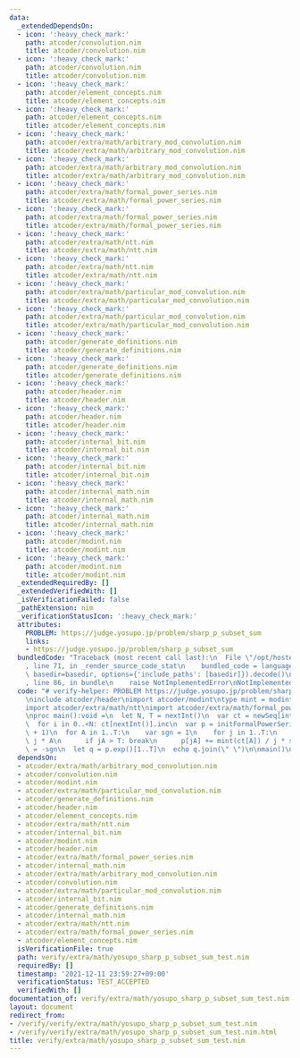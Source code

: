 ```yaml
---
data:
  _extendedDependsOn:
  - icon: ':heavy_check_mark:'
    path: atcoder/convolution.nim
    title: atcoder/convolution.nim
  - icon: ':heavy_check_mark:'
    path: atcoder/convolution.nim
    title: atcoder/convolution.nim
  - icon: ':heavy_check_mark:'
    path: atcoder/element_concepts.nim
    title: atcoder/element_concepts.nim
  - icon: ':heavy_check_mark:'
    path: atcoder/element_concepts.nim
    title: atcoder/element_concepts.nim
  - icon: ':heavy_check_mark:'
    path: atcoder/extra/math/arbitrary_mod_convolution.nim
    title: atcoder/extra/math/arbitrary_mod_convolution.nim
  - icon: ':heavy_check_mark:'
    path: atcoder/extra/math/arbitrary_mod_convolution.nim
    title: atcoder/extra/math/arbitrary_mod_convolution.nim
  - icon: ':heavy_check_mark:'
    path: atcoder/extra/math/formal_power_series.nim
    title: atcoder/extra/math/formal_power_series.nim
  - icon: ':heavy_check_mark:'
    path: atcoder/extra/math/formal_power_series.nim
    title: atcoder/extra/math/formal_power_series.nim
  - icon: ':heavy_check_mark:'
    path: atcoder/extra/math/ntt.nim
    title: atcoder/extra/math/ntt.nim
  - icon: ':heavy_check_mark:'
    path: atcoder/extra/math/ntt.nim
    title: atcoder/extra/math/ntt.nim
  - icon: ':heavy_check_mark:'
    path: atcoder/extra/math/particular_mod_convolution.nim
    title: atcoder/extra/math/particular_mod_convolution.nim
  - icon: ':heavy_check_mark:'
    path: atcoder/extra/math/particular_mod_convolution.nim
    title: atcoder/extra/math/particular_mod_convolution.nim
  - icon: ':heavy_check_mark:'
    path: atcoder/generate_definitions.nim
    title: atcoder/generate_definitions.nim
  - icon: ':heavy_check_mark:'
    path: atcoder/generate_definitions.nim
    title: atcoder/generate_definitions.nim
  - icon: ':heavy_check_mark:'
    path: atcoder/header.nim
    title: atcoder/header.nim
  - icon: ':heavy_check_mark:'
    path: atcoder/header.nim
    title: atcoder/header.nim
  - icon: ':heavy_check_mark:'
    path: atcoder/internal_bit.nim
    title: atcoder/internal_bit.nim
  - icon: ':heavy_check_mark:'
    path: atcoder/internal_bit.nim
    title: atcoder/internal_bit.nim
  - icon: ':heavy_check_mark:'
    path: atcoder/internal_math.nim
    title: atcoder/internal_math.nim
  - icon: ':heavy_check_mark:'
    path: atcoder/internal_math.nim
    title: atcoder/internal_math.nim
  - icon: ':heavy_check_mark:'
    path: atcoder/modint.nim
    title: atcoder/modint.nim
  - icon: ':heavy_check_mark:'
    path: atcoder/modint.nim
    title: atcoder/modint.nim
  _extendedRequiredBy: []
  _extendedVerifiedWith: []
  _isVerificationFailed: false
  _pathExtension: nim
  _verificationStatusIcon: ':heavy_check_mark:'
  attributes:
    PROBLEM: https://judge.yosupo.jp/problem/sharp_p_subset_sum
    links:
    - https://judge.yosupo.jp/problem/sharp_p_subset_sum
  bundledCode: "Traceback (most recent call last):\n  File \"/opt/hostedtoolcache/Python/3.10.1/x64/lib/python3.10/site-packages/onlinejudge_verify/documentation/build.py\"\
    , line 71, in _render_source_code_stat\n    bundled_code = language.bundle(stat.path,\
    \ basedir=basedir, options={'include_paths': [basedir]}).decode()\n  File \"/opt/hostedtoolcache/Python/3.10.1/x64/lib/python3.10/site-packages/onlinejudge_verify/languages/nim.py\"\
    , line 86, in bundle\n    raise NotImplementedError\nNotImplementedError\n"
  code: "# verify-helper: PROBLEM https://judge.yosupo.jp/problem/sharp_p_subset_sum\n\
    \ninclude atcoder/header\nimport atcoder/modint\ntype mint = modint998244353\n\
    import atcoder/extra/math/ntt\nimport atcoder/extra/math/formal_power_series\n\
    \nproc main():void =\n  let N, T = nextInt()\n  var ct = newSeq[int](T + 1)\n\
    \  for i in 0..<N: ct[nextInt()].inc\n  var p = initFormalPowerSeries[mint](T\
    \ + 1)\n  for A in 1..T:\n    var sgn = 1\n    for j in 1..T:\n      let jA =\
    \ j * A\n      if jA > T: break\n      p[jA] += mint(ct[A]) / j * sgn\n      sgn\
    \ = -sgn\n  let q = p.exp()[1..T]\n  echo q.join(\" \")\n\nmain()\n"
  dependsOn:
  - atcoder/extra/math/arbitrary_mod_convolution.nim
  - atcoder/convolution.nim
  - atcoder/modint.nim
  - atcoder/extra/math/particular_mod_convolution.nim
  - atcoder/generate_definitions.nim
  - atcoder/header.nim
  - atcoder/element_concepts.nim
  - atcoder/extra/math/ntt.nim
  - atcoder/internal_bit.nim
  - atcoder/modint.nim
  - atcoder/header.nim
  - atcoder/extra/math/formal_power_series.nim
  - atcoder/internal_math.nim
  - atcoder/extra/math/arbitrary_mod_convolution.nim
  - atcoder/convolution.nim
  - atcoder/extra/math/particular_mod_convolution.nim
  - atcoder/internal_bit.nim
  - atcoder/generate_definitions.nim
  - atcoder/internal_math.nim
  - atcoder/extra/math/ntt.nim
  - atcoder/extra/math/formal_power_series.nim
  - atcoder/element_concepts.nim
  isVerificationFile: true
  path: verify/extra/math/yosupo_sharp_p_subset_sum_test.nim
  requiredBy: []
  timestamp: '2021-12-11 23:59:27+09:00'
  verificationStatus: TEST_ACCEPTED
  verifiedWith: []
documentation_of: verify/extra/math/yosupo_sharp_p_subset_sum_test.nim
layout: document
redirect_from:
- /verify/verify/extra/math/yosupo_sharp_p_subset_sum_test.nim
- /verify/verify/extra/math/yosupo_sharp_p_subset_sum_test.nim.html
title: verify/extra/math/yosupo_sharp_p_subset_sum_test.nim
---
```

